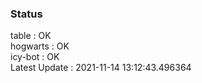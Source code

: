 ### Status


table : OK  
hogwarts : OK  
icy-bot : OK  
Latest Update : 2021-11-14 13:12:43.496364
